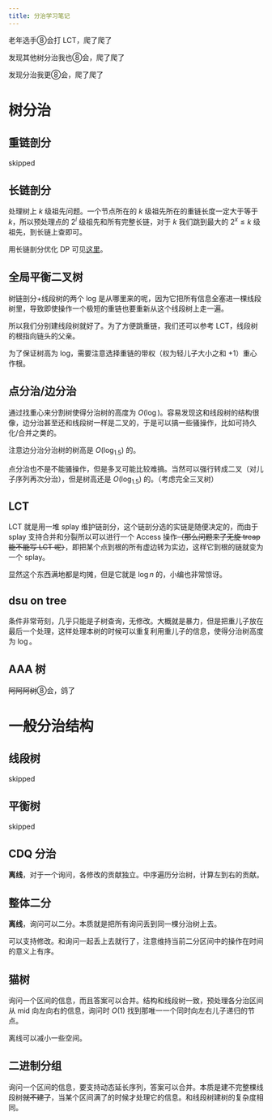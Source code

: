 ```yaml
---
title: 分治学习笔记
---
```


老年选手⑧会打 LCT，爬了爬了

发现其他树分治我也⑧会，爬了爬了

发现分治我更⑧会，爬了爬了

# 树分治

## 重链剖分

skipped

## 长链剖分

处理树上 $k$ 级祖先问题。一个节点所在的 $k$ 级祖先所在的重链长度一定大于等于 $k$，所以预处理点的 $2^i$ 级祖先和所有完整长链，对于 $k$ 我们跳到最大的 $2^x\le k$ 级祖先，到长链上查即可。

用长链剖分优化 DP 可见[这里](https://xyix.gitee.io/posts/?page=2&postname=luogu-3565)。

## 全局平衡二叉树

树链剖分+线段树的两个 log 是从哪里来的呢，因为它把所有信息全塞进一棵线段树里，导致即使操作一个极短的重链也要重新从这个线段树上走一遍。

所以我们分别建线段树就好了。为了方便跳重链，我们还可以参考 LCT，线段树的根指向链头的父亲。

为了保证树高为 log，需要注意选择重链的带权（权为轻儿子大小之和 +1）重心作根。

## 点分治/边分治

通过找重心来分割树使得分治树的高度为 $O(\log)$。容易发现这和线段树的结构很像，边分治甚至还和线段树一样是二叉的，于是可以搞一些骚操作，比如可持久化/合并之类的。

注意边分治分治树的树高是 $O(\log_{1.5})$  的。

点分治也不是不能骚操作，但是多叉可能比较难搞。当然可以强行转成二叉（对儿子序列再次分治），但是树高还是 $O(\log_{1.5})$ 的。（考虑完全三叉树）

## LCT

LCT 就是用一堆 splay 维护链剖分，这个链剖分选的实链是随便决定的，而由于 splay 支持合并和分裂所以可以进行一个 Access 操作~~（那么问题来了无旋 treap 能不能写 LCT 呢）~~，即把某个点到根的所有虚边转为实边，这样它到根的链就变为一个 splay。

显然这个东西满地都是均摊，但是它就是 $\log n$ 的，小编也非常惊讶。

## dsu on tree

条件非常苛刻，几乎只能是子树查询，无修改。大概就是暴力，但是把重儿子放在最后一个处理，这样处理本树的时候可以重复利用重儿子的信息，使得分治树高度为 $\log$。

## AAA 树

~~阿阿阿树~~⑧会，鸽了

# 一般分治结构

## 线段树

skipped

## 平衡树

skipped

## CDQ 分治

**离线**，对于一个询问，各修改的贡献独立。中序遍历分治树，计算左到右的贡献。

## 整体二分

**离线**，询问可以二分。本质就是把所有询问丢到同一棵分治树上去。

可以支持修改。和询问一起丢上去就行了，注意维持当前二分区间中的操作在时间的意义上有序。

## 猫树

询问一个区间的信息，而且答案可以合并。结构和线段树一致，预处理各分治区间从 mid 向左向右的信息，询问时 $O(1)$ 找到那唯一一个同时向左右儿子递归的节点。

离线可以减小一些空间。

## 二进制分组

询问一个区间的信息，要支持动态延长序列，答案可以合并。本质是建不完整棵线段树~~就不建了~~，当某个区间满了的时候才处理它的信息。和线段树建树的复杂度相同。